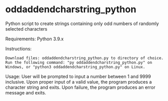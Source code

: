 # oddaddendcharstring_python
Python script to create strings containing only odd numbers of randomly selected characters

Requirements: Python 3.9.x

Instructions:

    Download files: oddaddendcharstring_python.py to directory of choice.
    Run the following command: "py oddaddendcharstring_python.py" on Windows, or "python3 oddaddendcharstring_python.py" on Linux.
    
    
Usage:
    User will be prompted to input a number between 1 and 9999 inclusive. Upon proper input of a valid value, the program produces a character string and exits. Upon failure, the program produces an error message and exits.
